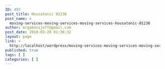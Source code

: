 ```yaml
---
ID: 497
post_title: Housatonic 01236
post_name: >
  moving-services-moving-services-moving-services-housatonic-01236
author: mrgabonijeff@gmail.com
post_date: 2018-03-28 01:36:32
layout: page
link: >
  http://localhost/wordpress/moving-services-moving-services-moving-services-housatonic-01236/
published: true
tags: [ ]
categories: [ ]
---
```

